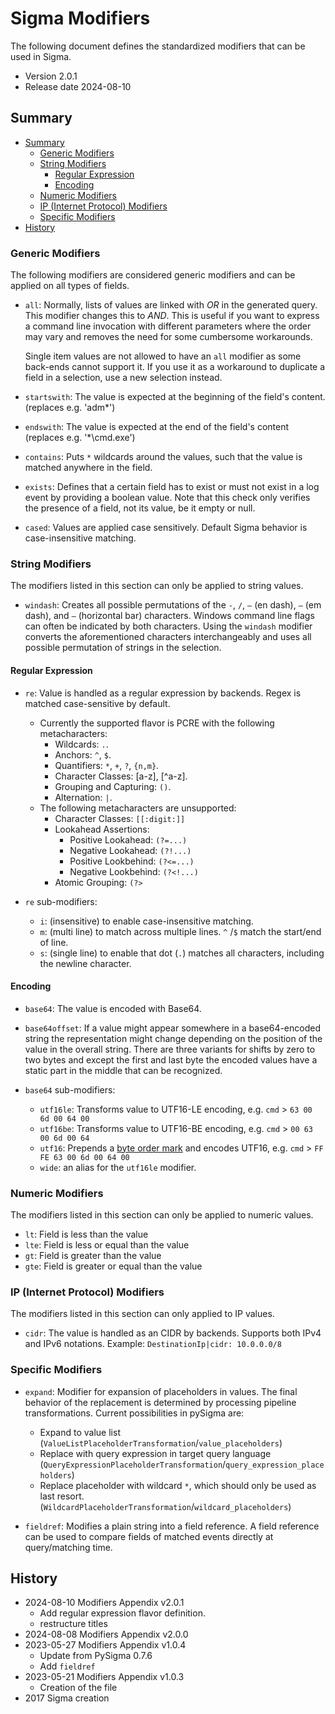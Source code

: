 # Sigma Modifiers <!-- omit in toc -->

The following document defines the standardized modifiers that can be used in Sigma.

* Version 2.0.1
* Release date 2024-08-10

## Summary

- [Summary](#summary)
  - [Generic Modifiers](#generic-modifiers)
  - [String Modifiers](#string-modifiers)
    - [Regular Expression](#regular-expression)
    - [Encoding](#encoding)
  - [Numeric Modifiers](#numeric-modifiers)
  - [IP (Internet Protocol) Modifiers](#ip-internet-protocol-modifiers)
  - [Specific Modifiers](#specific-modifiers)
- [History](#history)

### Generic Modifiers

The following modifiers are considered generic modifiers and can be applied on all types of fields.

* `all`: Normally, lists of values are linked with *OR* in the generated query. This modifier
  changes this to *AND*. This is useful if you want to express a command line invocation with different
  parameters where the order may vary and removes the need for some cumbersome workarounds.

  Single item values are not allowed to have an `all` modifier as some back-ends cannot support it.
  If you use it as a workaround to duplicate a field in a selection, use a new selection instead.

* `startswith`: The value is expected at the beginning of the field's content. (replaces e.g. 'adm*')
* `endswith`: The value is expected at the end of the field's content (replaces e.g. '*\cmd.exe')
* `contains`: Puts `*` wildcards around the values, such that the value is matched anywhere in the
  field.

* `exists`: Defines that a certain field has to exist or must not exist in a log event by providing a boolean value. Note that this check only verifies the presence of a field, not its value, be it empty or null.
* `cased`: Values are applied case sensitively. Default Sigma behavior is case-insensitive matching.

### String Modifiers

The modifiers listed in this section can only be applied to string values.

* `windash`: Creates all possible permutations of the `-`, `/`, `–` (en dash), `—` (em dash), and `―` (horizontal bar) characters. Windows command line flags can often be indicated by both characters. Using the `windash` modifier converts the aforementioned characters interchangeably and uses all possible permutation of strings in the selection.

#### Regular Expression

* `re`: Value is handled as a regular expression by backends. Regex is matched case-sensitive by default.
  * Currently the supported flavor is PCRE with the following metacharacters:
    * Wildcards: `.`.
    * Anchors: `^`, `$`.
    * Quantifiers: `*`, `+`, `?`, `{n,m}`.
    * Character Classes: [a-z], [^a-z].
    * Grouping and Capturing: `()`.
    * Alternation: `|`.
  * The following metacharacters are unsupported:
    * Character Classes: `[[:digit:]]`
    * Lookahead Assertions:
      * Positive Lookahead: `(?=...)`
      * Negative Lookahead: `(?!...)`
      * Positive Lookbehind: `(?<=...)`
      * Negative Lookbehind: `(?<!...)`
    * Atomic Grouping: `(?>`


* `re` sub-modifiers:
  * `i`: (insensitive) to enable case-insensitive matching.
  * `m`: (multi line) to match across multiple lines. `^` /`$` match the start/end of line.
  * `s`: (single line) to enable that dot (`.`) matches all characters, including the newline character.

#### Encoding

* `base64`: The value is encoded with Base64.
* `base64offset`: If a value might appear somewhere in a base64-encoded string the representation
  might change depending on the position of the value in the overall string. There are three variants for shifts
  by zero to two bytes and except the first and last byte the encoded values have a static part in
  the middle that can be recognized.

* `base64` sub-modifiers:
  * `utf16le`: Transforms value to UTF16-LE encoding, e.g. `cmd` > `63 00 6d 00 64 00`
  * `utf16be`: Transforms value to UTF16-BE encoding, e.g. `cmd` > `00 63 00 6d 00 64`
  * `utf16`: Prepends a [byte order mark](https://en.wikipedia.org/wiki/Byte_order_mark) and encodes UTF16, e.g. `cmd` > `FF FE 63 00 6d 00 64 00`
  * `wide`: an alias for the `utf16le` modifier.

### Numeric Modifiers

The modifiers listed in this section can only be applied to numeric values.

* `lt`: Field is less than the value
* `lte`: Field is less or equal than the value
* `gt`: Field is greater than the value
* `gte`: Field is greater or equal than the value

### IP (Internet Protocol) Modifiers

The modifiers listed in this section can only applied to IP values.

* `cidr`: The value is handled as an CIDR by backends. Supports both IPv4 and IPv6 notations. Example: `DestinationIp|cidr: 10.0.0.0/8`

### Specific Modifiers

* `expand`: Modifier for expansion of placeholders in values. The final behavior of the replacement is determined by processing pipeline transformations. Current possibilities in pySigma are:
  * Expand to value list (`ValueListPlaceholderTransformation`/`value_placeholders`)
  * Replace with query expression in target query language (`QueryExpressionPlaceholderTransformation`/`query_expression_placeholders`)
  * Replace placeholder with wildcard `*`, which should only be used as last resort. (`WildcardPlaceholderTransformation`/`wildcard_placeholders`)

* `fieldref`: Modifies a plain string into a field reference. A field reference can be used to compare fields of matched
  events directly at query/matching time.

## History

* 2024-08-10 Modifiers Appendix v2.0.1
  * Add regular expression flavor definition.
  * restructure titles
* 2024-08-08 Modifiers Appendix v2.0.0
* 2023-05-27 Modifiers Appendix v1.0.4
  * Update from PySigma 0.7.6
  * Add `fieldref`
* 2023-05-21 Modifiers Appendix v1.0.3
  * Creation of the file
* 2017 Sigma creation
